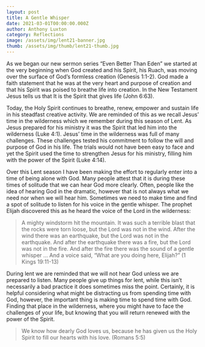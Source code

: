 ```yaml
---
layout: post
title: A Gentle Whisper
date: 2021-03-01T00:00:00.000Z
author: Anthony Luxton
category: Reflections
image: /assets/img/lent21-banner.jpg
thumb: /assets/img/thumb/lent21-thumb.jpg
---
```

As we began our new sermon series “Even Better Than Eden” we started at the very beginning when God created and his Spirit, his Ruach, was moving over the surface of God’s formless creation (Genesis 1:1-2). God made a faith statement that he was at the very heart and purpose of creation and that his Spirit was poised to breathe life into creation. In the New Testament Jesus tells us that It is the Spirit that gives life (John 6:63). 

Today, the Holy Spirit continues to breathe, renew, empower and sustain life in his steadfast creative activity. We are reminded of this as we recall Jesus’ time in the wilderness which we remember during this season of Lent. As Jesus prepared for his ministry it was the Spirit that led him into the wilderness (Luke 4:1). Jesus’ time in the wilderness was full of many challenges. These challenges tested his commitment to follow the will and purpose of God in his life. The trials would not have been easy to face and yet the Spirit used the time to strengthen Jesus for his ministry, filling him with the power of the Spirit (Luke 4:14). 

Over this Lent season I have been making the effort to regularly enter into a time of being alone with God. Many people attest that it is during these times of solitude that we can hear God more clearly. Often, people like the idea of hearing God in the dramatic, however that is not always what we need nor when we will hear him. Sometimes we need to make time and find a spot of solitude to listen for his voice in the gentle whisper. The prophet Elijah discovered this as he heard the voice of the Lord in the wilderness:

> A mighty windstorm hit the mountain. It was such a terrible blast that the rocks were torn loose, but the Lord was not in the wind. After the wind there was an earthquake, but the Lord was not in the earthquake. And after the earthquake there was a fire, but the Lord was not in the fire. And after the fire there was the sound of a gentle whisper … And a voice said, “What are you doing here, Elijah?” (1 Kings 19:11-13)

During lent we are reminded that we will not hear God unless we are prepared to listen. Many people give up things for lent, while this isn’t necessarily a bad practice it does sometimes miss the point. Certainly, it is helpful considering what might be distracting us from spending time with God, however, the important thing is making time to spend time with God. Finding that place in the wilderness, where you might have to face the challenges of your life, but knowing that you will return renewed with the power of the Spirit.
 
> We know how dearly God loves us, because he has given us the Holy Spirit to fill our hearts with his love. (Romans 5:5)